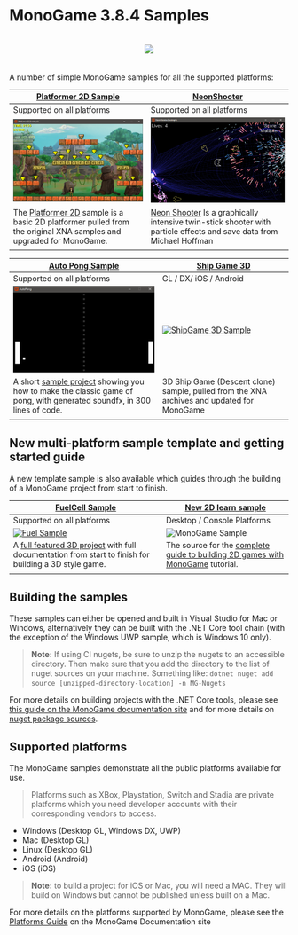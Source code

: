 # MonoGame 3.8.4 Samples

<p align="center">
<br/>
  <img src="https://raw.githubusercontent.com/Mono-Game/MonoGame.Logo/master/FullColorOnLight/HorizontalLogo_128px.png"/>
<br/>
<br/>
</p>

A number of simple MonoGame samples for all the supported platforms:

|[Platformer 2D Sample](Platformer2D/README.md) | [NeonShooter](NeonShooter/README.md)|
|-|-|
|Supported on all platforms | Supported on all platforms |
|[![Platformer 2D Sample](Images/Platformer2D-Sample.png)](Platformer2D/README.md) | [![NeonShooter Sample](Images/NeonShooter-Sample.png)](NeonShooter/README.md) |
|The [Platformer 2D](Platformer2D/README.md) sample is a basic 2D platformer pulled from the original XNA samples and upgraded for MonoGame.| [Neon Shooter](NeonShooter/README.md) Is a graphically intensive twin-stick shooter with particle effects and save data from Michael Hoffman |
|||

| [Auto Pong Sample](AutoPong/README.md) | [Ship Game 3D](ShipGame/README.md) |
|-|-|
| Supported on all platforms | GL / DX/ iOS / Android |
| [![Auto Pong Sample](Images/AutoPong_1.gif)](AutoPong/README.md) | [![ShipGame 3D Sample](Images/ShipGame.gif)](ShipGame/README.md) |
| A short [sample project](AutoPong/README.md) showing you how to make the classic game of pong, with generated soundfx, in 300 lines of code. | 3D Ship Game (Descent clone) sample, pulled from the XNA archives and updated for MonoGame |
|||

## New multi-platform sample template and getting started guide

A new template sample is also available which guides through the building of a MonoGame project from start to finish.

|[FuelCell Sample](FuelCell/README.md) | [New 2D learn sample](Tutorials/learn-monogame-2d/README.md) |
|-|-|
|Supported on all platforms | Desktop / Console Platforms |
|[![Fuel Sample](Images/FuelCell-Sample.gif)](FuelCell/README.md) | ![MonoGame Sample](Images/DungeonSlime.gif) |
|A [full featured 3D project](FuelCell/README.md) with full documentation from start to finish for building a 3D style game. | The source for the [complete guide to building 2D games with MonoGame](https://docs.monogame.net/articles/tutorials/building_2d_games) tutorial. |
|||

## Building the samples

These samples can either be opened and built in Visual Studio for Mac or Windows, alternatively they can be built with the .NET Core tool chain (with the exception of the Windows UWP sample, which is Windows 10 only).

> **Note:** If using CI nugets, be sure to unzip the nugets to an accessible directory. Then make sure that you add the directory to the list of nuget sources on your machine. Something like:  `dotnet nuget add source [unzipped-directory-location] -n MG-Nugets`

For more details on building projects with the .NET Core tools, please see [this guide on the MonoGame documentation site](https://docs.monogame.net/articles/getting_started/packaging_games.html) and for more details on [nuget package sources](https://learn.microsoft.com/en-us/dotnet/core/tools/dotnet-nuget-add-source).

## Supported platforms

The MonoGame samples demonstrate all the public platforms available for use.

> Platforms such as XBox, Playstation, Switch and Stadia are private platforms which you need developer accounts with their corresponding vendors to access.

* Windows (Desktop GL, Windows DX, UWP)
* Mac (Desktop GL)
* Linux (Desktop GL)
* Android (Android)
* iOS (iOS)

> **Note:** to build a project for iOS or Mac, you will need a MAC.  They will build on Windows but cannot be published unless built on a Mac.

For more details on the platforms supported by MonoGame, please see the [Platforms Guide](https://docs.monogame.net/articles/platforms/0_platforms.html) on the MonoGame Documentation site
